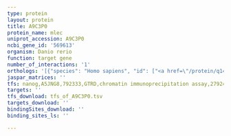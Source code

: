 ```yaml
---
type: protein
layout: protein
title: A9C3P0
protein_name: mlec
uniprot_accession: A9C3P0
ncbi_gene_id: '569613'
organism: Danio rerio
function: target gene
number_of_interactions: '1'
orthologs: '[{"species": "Homo sapiens", "id": ["<a href=\"/protein/q14165\">Q14165</a>"]}, {"species": "Mus musculus", "id": ["<a href=\"/protein/q6zqi3\">Q6ZQI3</a>"]}, {"species": "Drosophila melanogaster", "id": ["<a href=\"/protein/q9vig0\">Q9VIG0</a>"]}, {"species": "Caenorhabditis elegans", "id": ["<a href=\"/protein/q95qg1\">Q95QG1</a>"]}]'
jaspar_matrices: ''
tfs: nanog,A5JNG8,792333,GTRD,chromatin immunoprecipitation assay,27924024%5Buid%5D,No
targets: ''
tfs_download: tfs_of_A9C3P0.tsv
targets_download: ''
bindingSites_download: ''
binding_sites_ls: ''

---
```


